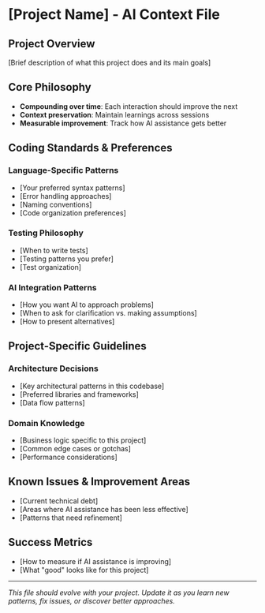 # [Project Name] - AI Context File

## Project Overview
[Brief description of what this project does and its main goals]

## Core Philosophy
- **Compounding over time**: Each interaction should improve the next
- **Context preservation**: Maintain learnings across sessions
- **Measurable improvement**: Track how AI assistance gets better

## Coding Standards & Preferences

### Language-Specific Patterns
- [Your preferred syntax patterns]
- [Error handling approaches]
- [Naming conventions]
- [Code organization preferences]

### Testing Philosophy  
- [When to write tests]
- [Testing patterns you prefer]
- [Test organization]

### AI Integration Patterns
- [How you want AI to approach problems]
- [When to ask for clarification vs. making assumptions]
- [How to present alternatives]

## Project-Specific Guidelines

### Architecture Decisions
- [Key architectural patterns in this codebase]
- [Preferred libraries and frameworks]
- [Data flow patterns]

### Domain Knowledge
- [Business logic specific to this project]
- [Common edge cases or gotchas]
- [Performance considerations]

## Known Issues & Improvement Areas
- [Current technical debt]
- [Areas where AI assistance has been less effective]
- [Patterns that need refinement]

## Success Metrics
- [How to measure if AI assistance is improving]
- [What "good" looks like for this project]

---

*This file should evolve with your project. Update it as you learn new patterns, fix issues, or discover better approaches.*